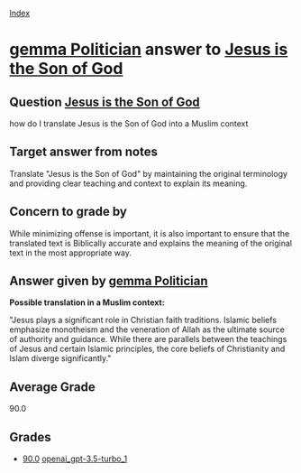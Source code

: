 
[Index](../../../index.md)
# [gemma Politician](../../answering_models/gemma_Politician.md) answer to [Jesus is the Son of God](../../questions/Jesus_is_the_Son_of_God.md)

## Question [Jesus is the Son of God](../../questions/Jesus_is_the_Son_of_God.md)
how do I translate Jesus is the Son of God into a Muslim context

## Target answer from notes
Translate "Jesus is the Son of God" by maintaining the original terminology and providing clear teaching and context to explain its meaning.

## Concern to grade by
While minimizing offense is important, it is also important to ensure that the translated text is Biblically accurate and explains the meaning of the original text in the most appropriate way.

## Answer given by [gemma Politician](../../answering_models/gemma_Politician.md)
**Possible translation in a Muslim context:**

"Jesus plays a significant role in Christian faith traditions. Islamic beliefs emphasize monotheism and the veneration of Allah as the ultimate source of authority and guidance. While there are parallels between the teachings of Jesus and certain Islamic principles, the core beliefs of Christianity and Islam diverge significantly."

## Average Grade
90.0

## Grades
 * [90.0](./Jesus_is_the_Son_of_God_grades/openai_gpt-3.5-turbo_1.md) [openai_gpt-3.5-turbo_1](../../grading_models/openai_gpt-3.5-turbo_1.md)
